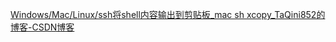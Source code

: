 []()
[]()
[Windows/Mac/Linux/ssh将shell内容输出到剪贴板_mac sh xcopy_TaQini852的博客-CSDN博客](https://blog.csdn.net/SmalOSnail/article/details/120589901)
